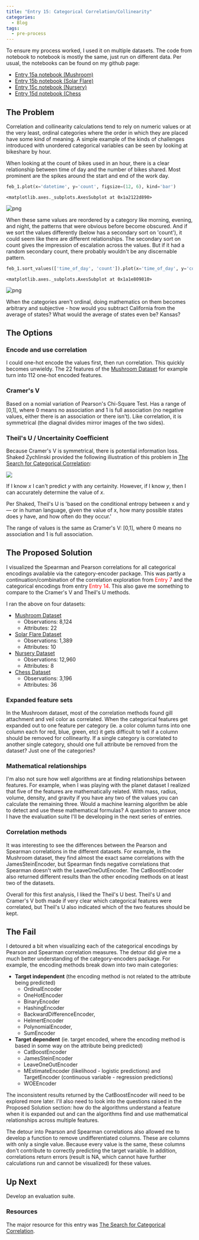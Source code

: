 ```yaml
---
title: "Entry 15: Categorical Correlation/Collinearity"
categories:
  - Blog
tags:
  - pre-process
---
```


To ensure my process worked, I used it on multiple datasets. The code from notebook to notebook is mostly the same, just run on different data. Per usual, the notebooks can be found on my github page:
 - [Entry 15a notebook (Mushroom)](https://github.com/julielinx/datascience_diaries/blob/master/01_ml_process/15a_nb_cat_corr.ipynb)
 - [Entry 15b notebook (Solar Flare)](https://github.com/julielinx/datascience_diaries/blob/master/01_ml_process/15b_nb_cat_corr.ipynb)
 - [Entry 15c notebook (Nursery)](https://github.com/julielinx/datascience_diaries/blob/master/01_ml_process/15c_nb_cat_corr.ipynb)
 - [Entry 15d notebook (Chess](https://github.com/julielinx/datascience_diaries/blob/master/01_ml_process/15d_nb_cat_corr.ipynb)

## The Problem

Correlation and collinearity calculations tend to rely on numeric values or at the very least, ordinal categories where the order in which they are placed have some kind of meaning. A simple example of the kinds of challenges introduced with unordered categorical variables can be seen by looking at bikeshare by hour.

When looking at the count of bikes used in an hour, there is a clear relationship between time of day and the number of bikes shared. Most prominent are the spikes around the start and end of the work day.


```python
feb_1.plot(x='datetime', y='count', figsize=(12, 6), kind='bar')
```




    <matplotlib.axes._subplots.AxesSubplot at 0x1a2122d890>




![png](output_3_1.png)


When these same values are reordered by a category like morning, evening, and night, the patterns that were obvious before become obscured. And if we sort the values differently (below has a secondary sort on 'count'), it could seem like there are different relationships. The secondary sort on count gives the impression of escalation across the values. But if it had a random secondary count, there probably wouldn't be any discernable pattern.


```python
feb_1.sort_values(['time_of_day', 'count']).plot(x='time_of_day', y='count', figsize=(12, 6), kind='bar')
```




    <matplotlib.axes._subplots.AxesSubplot at 0x1a1e809810>




![png](output_5_1.png)


When the categories aren't ordinal, doing mathematics on them becomes arbitrary and subjective - how would you subtract California from the average of states? What would the average of states even be? Kansas?

## The Options

### Encode and use correlation

I could one-hot encode the values first, then run correlation. This quickly becomes unwieldy. The 22 features of the [Mushroom Dataset](http://archive.ics.uci.edu/ml/datasets/Mushroom) for example turn into 112 one-hot encoded features.

### Cramer's V

Based on a nomial variation of Pearson's Chi-Square Test. Has a range of [0,1], where 0 means no association and 1 is full association (no negative values, either there is an association or there isn't). Like correlation, it is symmetrical (the diagnal divides mirror images of the two sides).

### Theil's U / Uncertainity Coefficient

Because Cramer's V is symmetrical, there is potential information loss. Shaked Zychlinski provided the following illustration of this problem in [The Search for Categorical Correlation](https://towardsdatascience.com/the-search-for-categorical-correlation-a1cf7f1888c9):

<img src='https://miro.medium.com/max/500/1*3Mx7I537OnQybSOMPvgqEw.png'>

If I know *x* I can't predict *y* with any certainity. However, if I know *y*, then I can accurately determine the value of *x*.

Per Shaked, Theil's U is 'based on the conditional entropy between x and y — or in human language, given the value of x, how many possible states does y have, and how often do they occur.'

The range of values is the same as Cramer's V: [0,1], where 0 means no association and 1 is full association.

## The Proposed Solution

I visualized the Spearman and Pearson correlations for all categorical encodings available via the category-encoder package. This was partly a continuation/combination of the correlation exploration from <font color='red'>Entry 7</font> and the categorical encodings from entry <font color='red'>Entry 14</font>. This also gave me something to compare to the Cramer's V and Theil's U methods.

I ran the above on four datasets:
- [Mushroom Dataset](http://archive.ics.uci.edu/ml/datasets/Mushroom)
  - Observations: 8,124
  - Attributes: 22
- [Solar Flare Dataset](http://archive.ics.uci.edu/ml/datasets/Solar+Flare)
  - Observations: 1,389
  - Attributes: 10
- [Nursery Dataset](http://archive.ics.uci.edu/ml/datasets/Nursery)
  - Observations: 12,960
  - Attributes: 8
- [Chess Dataset](http://archive.ics.uci.edu/ml/datasets/Chess+%28King-Rook+vs.+King-Pawn%29)
  - Observations: 3,196
  - Attributes: 36

### Expanded feature sets

In the Mushroom dataset, most of the correlation methods found gill attachment and veil color as correlated. When the categorical features get expanded out to one feature per category (ie. a color column turns into one column each for red, blue, green, etc) it gets difficult to tell if a column should be removed for collinearity. If a single category is correlated to another single category, should one full attribute be removed from the dataset? Just one of the categories?

### Mathematical relationships

I'm also not sure how well algorithms are at finding relationships between features. For example, when I was playing with the planet dataset I realized that five of the features are mathematically related. With mass, radius, volume, density, and gravity if you have any two of the values you can calculate the remaining three. Would a machine learning algorithm be able to detect and use these mathematical formulas? A question to answer once I have the evaluation suite I'll be developing in the next series of entries.

### Correlation methods

It was interesting to see the differences between the Pearson and Spearman correlations in the different datasets. For example, in the Mushroom dataset, they find almost the exact same correlations with the JamesSteinEncoder, but Spearman finds negative correlations that Spearman doesn't with the LeaveOneOutEncoder. The CatBoostEncoder also returned different results than the other encoding methods on at least two of the datasets.

Overall for this first analysis, I liked the Theil's U best. Theil's U and Cramer's V both made if very clear which categorical features were correlated, but Theil's U also indicated which of the two features should be kept.

## The Fail

I detoured a bit when visualizing each of the categorical encodings by Pearson and Spearman correlation measures. The detour did give me a much better understanding of the category-encoders package. For example, the encoding methods break down into two main categories:
- **Target independent** (the encoding method is not related to the attribute being predicted)
  - OrdinalEncoder
  - OneHotEncoder
  - BinaryEncoder
  - HashingEncoder
  - BackwardDifferenceEncoder,
  - HelmertEncoder
  - PolynomialEncoder,
  - SumEncoder
- **Target dependent** (ie. target encoded, where the encoding method is based in some way on the attribute being predicted)
  - CatBoostEncoder
  - JamesSteinEncoder
  - LeaveOneOutEncoder
  - MEstimateEncoder (likelihood - logistic predictions) and TargetEncoder (continuous variable - regression predictions)
  - WOEEncoder

The inconsistent results returned by the CatBoostEncoder will need to be explored more later. I'll also need to look into the questions raised in the Proposed Solution section: how do the algorithms understand a feature when it is expanded out and can the algorithms find and use mathematical relationships across multiple features.

The detour into Pearson and Spearman correlations also allowed me to develop a function to remove undifferentiated columns. These are columns with only a single value. Because every value is the same, these columns don't contribute to correctly predicting the target variable. In addition, correlations return errors (result is NA, which cannot have further calculations run and cannot be visualized) for these values.

## Up Next

Develop an evaluation suite.

### Resources

The major resource for this entry was [The Search for Categorical Correlation](https://towardsdatascience.com/the-search-for-categorical-correlation-a1cf7f1888c9).


```python

```

